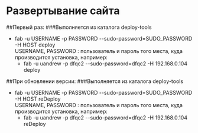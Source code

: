 Развертывание сайта
===============================

##Первый раз:
###Выполняется из каталога deploy-tools
* fab -u USERNAME -p PASSWORD --sudo-password=SUDO_PASSWORD -H HOST deploy \
USERNAME, PASSWORD : пользователь и пароль того места, куда производится установка, например:
   * fab -u uandrew -p dfqc2 --sudo-password=dfqc2 -H 192.168.0.104 deploy
   
   
##При обновлении версии:
###Выполняется из каталога deploy-tools
* fab -u USERNAME -p PASSWORD --sudo-password=SUDO_PASSWORD -H HOST reDeploy \
USERNAME, PASSWORD : пользователь и пароль того места, куда производится установка, например:
   * fab -u uandrew -p dfqc2 --sudo-password=dfqc2 -H 192.168.0.104 reDeploy    

    